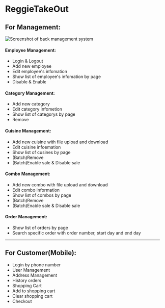 # ReggieTakeOut

## For Management: 
![Screenshot of back management system](F:\image_folder\backend.png)
#### Employee Management:
+ Login & Logout
+ Add new employee
+ Edit employee's infomation
+ Show list of employee's infomation by page
+ Disable & Enable 

#### Category Management:
+ Add new category
+ Edit category infometion
+ Show list of categorys by page
+ Remove

#### Cuisine Management:
+ Add new cuisine with file upload and download
+ Edit cuisine infoemation
+ Show list of cusines by page
+ (Batch)Remove
+ (Batch)Enable sale & Disable sale

#### Combo Management:
+ Add new combo with file upload and download
+ Edit combo information
+ Show list of combos by page
+ (Batch)Remove
+ (Batch)Enable sale & Disable sale

#### Order Management:
+ Show list of orders by page
+ Search specific order with order number, start day and end day
***

## For Customer(Mobile):
+ Login by phone number
+ User Management
+ Address Management
+ History orders
+ Shopping Cart
+ Add to shopping cart 
+ Clear shopping cart
+ Checkout



